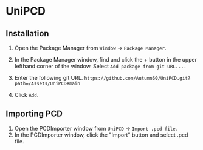 # UniPCD

## Installation

1. Open the Package Manager from `Window` -> `Package Manager`.
2. In the Package Manager window, find and click the + button in the upper lefthand corner of the window. Select `Add package from git URL....`

3. Enter the following git URL.
    `https://github.com/Autumn60/UniPCD.git?path=/Assets/UniPCD#main`
4. Click `Add`.

## Importing PCD

1. Open the PCDImporter window from `UniPCD` -> `Import .pcd file`.
2. In the PCDImporter window, click the "Import" button and select .pcd file.
